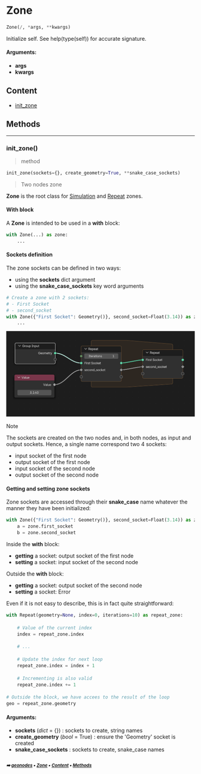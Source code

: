 # Zone

``` python
Zone(/, *args, **kwargs)
```

Initialize self.  See help(type(self)) for accurate signature.

#### Arguments:
- **args**
- **kwargs**

## Content

- [init_zone](zone.md#init_zone)

## Methods



----------
### init_zone()

> method

``` python
init_zone(sockets={}, create_geometry=True, **snake_case_sockets)
```

> Two nodes zone

**Zone** is the root class for [Simulation](simulation.md#simulation) and [Repeat](repeat.md#repeat) zones.

#### With block

A **Zone** is intended to be used in a **with** block:

``` python
with Zone(...) as zone:
    ...
```

#### Sockets definition

The zone sockets can be defined in two ways:
- using the **sockets** dict argument
- using the **snake_case_sockets** key word arguments

``` python
# Create a zone with 2 sockets:
# - First Socket
# - second_socket
with Zone({"First Socket": Geometry()}, second_socket=Float(3.14)) as zone:
    ...
```

<img src="images/zone_sockets.png" class="center" width="{opt}">

> [!NOTE]
> The sockets are created on the two nodes and, in both nodes, as input and output sockets.
> Hence, a single name correspond two 4 sockets:
> - input socket of the first node
> - output socket of the first node
> - input socket of the second node
> - output socket of the second node

#### Getting and setting zone sockets

Zone sockets are accessed through their **snake_case** name whatever the manner they have
been initialized:

``` python
with Zone({"First Socket": Geometry()}, second_socket=Float(3.14)) as zone:
    a = zone.first_socket
    b = zone.second_socket
```

Inside the **with** block:
- **getting** a socket: output socket of the first node
- **setting** a socket: input socket of the second node

Outside the **with** block:
- **getting** a socket: output socket of the second node
- **setting** a socket: Error

Even if it is not easy to describe, this is in fact quite straightforward:

``` python
with Repeat(geometry=None, index=0, iterations=10) as repeat_zone:

    # Value of the current index
    index = repeat_zone.index

    # ...

    # Update the index for next loop
    repeat_zone.index = index + 1

    # Incrementing is also valid
    repeat_zone.index += 1

# Outside the block, we have accees to the result of the loop
geo = repeat_zone.geometry
```

#### Arguments:
- **sockets** (_dict_ = {}) : sockets to create, string names
- **create_geometry** (_bool_ = True) : ensure the 'Geometry' socket is created
- **snake_case_sockets** : sockets to create, snake_case names

##### <sub>:arrow_right: [geonodes](index.md#geonodes) :black_small_square: [Zone](zone.md#zone) :black_small_square: [Content](zone.md#content) :black_small_square: [Methods](zone.md#methods)</sub>